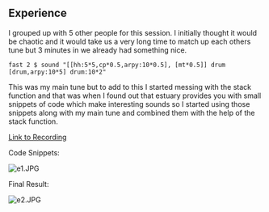 ## Experience

I grouped up with 5 other people for this session. I initially thought it would be chaotic and it would take us a very long time to match up each others tune but 3 minutes in we already had something nice.

	fast 2 $ sound "[[hh:5*5,cp*0.5,arpy:10*0.5], [mt*0.5]] drum [drum,arpy:10*5] drum:10*2" 
    
This was my main tune but to add to this I started messing with the stack function and that was when I found out that estuary provides you with small snippets of code which make interesting sounds so I started using those snippets along with my main tune and combined them with the help of the stack function.

[Link to Recording](https://drive.google.com/file/d/14s4rpEyDQ3OTtcZZ3oT8YmcHBg65fqci/view?usp=sharing)

Code Snippets:

![e1.JPG]({{site.baseurl}}/e1.JPG)

Final Result:

![e2.JPG]({{site.baseurl}}/e2.JPG)
